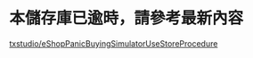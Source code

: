 # 本儲存庫已逾時，請參考最新內容

[txstudio/eShopPanicBuyingSimulatorUseStoreProcedure](https://github.com/txstudio/eShopPanicBuyingSimulatorUseStoreProcedure)
